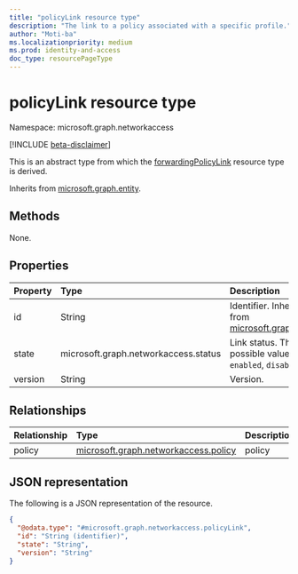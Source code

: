 ```yaml
---
title: "policyLink resource type"
description: "The link to a policy associated with a specific profile."
author: "Moti-ba"
ms.localizationpriority: medium
ms.prod: identity-and-access
doc_type: resourcePageType
---
```


# policyLink resource type

Namespace: microsoft.graph.networkaccess

[!INCLUDE [beta-disclaimer](../../includes/beta-disclaimer.md)]

This is an abstract type from which the [forwardingPolicyLink](../resources/networkaccess-forwardingpolicylink.md) resource type is derived.


Inherits from [microsoft.graph.entity](../resources/entity.md).

## Methods
None.

## Properties
|Property|Type|Description|
|:---|:---|:---|
|id|String|Identifier. Inherited from [microsoft.graph.entity](../resources/entity.md).|
|state|microsoft.graph.networkaccess.status|Link status. The possible values are: `enabled`, `disabled`.|
|version|String|Version.|

## Relationships
|Relationship|Type|Description|
|:---|:---|:---|
|policy|[microsoft.graph.networkaccess.policy](../resources/networkaccess-policy.md)|policy|

## JSON representation
The following is a JSON representation of the resource.
<!-- {
  "blockType": "resource",
  "keyProperty": "id",
  "@odata.type": "microsoft.graph.networkaccess.policyLink",
  "baseType": "microsoft.graph.entity",
  "openType": false
}
-->
``` json
{
  "@odata.type": "#microsoft.graph.networkaccess.policyLink",
  "id": "String (identifier)",
  "state": "String",
  "version": "String"
}
```


